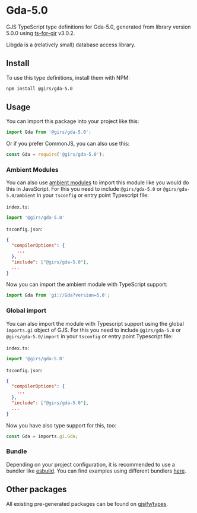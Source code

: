 
# Gda-5.0

GJS TypeScript type definitions for Gda-5.0, generated from library version 5.0.0 using [ts-for-gir](https://github.com/gjsify/ts-for-gir) v3.0.2.

Libgda is a (relatively small) database access library.

## Install

To use this type definitions, install them with NPM:
```bash
npm install @girs/gda-5.0
```

## Usage

You can import this package into your project like this:
```ts
import Gda from '@girs/gda-5.0';
```

Or if you prefer CommonJS, you can also use this:
```ts
const Gda = require('@girs/gda-5.0');
```

### Ambient Modules

You can also use [ambient modules](https://github.com/gjsify/ts-for-gir/tree/main/packages/cli#ambient-modules) to import this module like you would do this in JavaScript.
For this you need to include `@girs/gda-5.0` or `@girs/gda-5.0/ambient` in your `tsconfig` or entry point Typescript file:

`index.ts`:
```ts
import '@girs/gda-5.0'
```

`tsconfig.json`:
```json
{
  "compilerOptions": {
    ...
  },
  "include": ["@girs/gda-5.0"],
  ...
}
```

Now you can import the ambient module with TypeScript support: 

```ts
import Gda from 'gi://Gda?version=5.0';
```

### Global import

You can also import the module with Typescript support using the global `imports.gi` object of GJS.
For this you need to include `@girs/gda-5.0` or `@girs/gda-5.0/import` in your `tsconfig` or entry point Typescript file:

`index.ts`:
```ts
import '@girs/gda-5.0'
```

`tsconfig.json`:
```json
{
  "compilerOptions": {
    ...
  },
  "include": ["@girs/gda-5.0"],
  ...
}
```

Now you have also type support for this, too:

```ts
const Gda = imports.gi.Gda;
```

### Bundle

Depending on your project configuration, it is recommended to use a bundler like [esbuild](https://esbuild.github.io/). You can find examples using different bundlers [here](https://github.com/gjsify/ts-for-gir/tree/main/examples).

## Other packages

All existing pre-generated packages can be found on [gjsify/types](https://github.com/gjsify/types).

